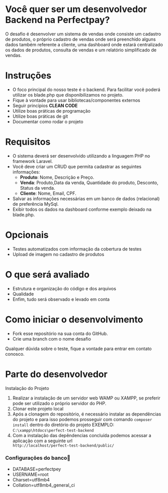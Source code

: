  # Você quer ser um desenvolvedor Backend na Perfectpay? 
 O desafio é desenvolver um sistema de vendas onde consiste um cadastro de produtos, o próprio cadastro de vendas onde será preenchido alguns dados também referente a cliente, uma dashboard onde estará
centralizado os dados de produtos, consulta de vendas e um relatório simplificado de vendas.
 
 # Instruções
 - O foco principal do nosso teste é o backend. Para facilitar você poderá utilizar os blade.php que disponibilizamos no projeto.
 - Fique à vontade para usar bibliotecas/componentes externos
 - Seguir princípios **CLEAN CODE** 
 - Utilize boas práticas de programação
 - Utilize boas práticas de git
 - Documentar como rodar o projeto
 
 # Requisitos
 - O sistema deverá ser desenvolvido utilizando a linguagem PHP no framework Laravel.
 - Você deve criar um CRUD que permita cadastrar as seguintes informações:
 	- **Produto**: Nome, Descrição e Preço.
 	- **Venda**: Produto,Data da venda, Quantidade do produto, Desconto, Status da venda.
	- **Cliente**: Nome, Email, CPF.
 - Salvar as informações necessárias em um banco de dados (relacional) de preferência MySql.
 - Exibir todos os dados na dashboard conforme exemplo deixado na blade.php.

 
 # Opcionais
 - Testes automatizados com informação da cobertura de testes
 - Upload de imagem no cadastro de produtos
 
 # O que será avaliado
 - Estrutura e organização do código e dos arquivos
 - Qualidade
 - Enfim, tudo será observado e levado em conta
 
 # Como iniciar o desenvolvimento
 - Fork esse repositório na sua conta do GitHub.
 - Crie uma branch com o nome desafio
 
 Qualquer dúvida sobre o teste, fique a vontade para entrar em contato conosco.

# Parte do desenvolvedor
 
 Instalação do Projeto

<ol>
<li>Realizar a instalação de um servidor web WAMP ou XAMPP, se preferir pode ser utilizado o próprio servidor do PHP.</li>
<li>Clonar este projeto local</li>
<li>Após a clonagem do repositório, é necessário instalar as dependências do projeto e para isso podemos prosseguir com comando <code>composer install</code> dentro do diretório do projeto EXEMPLO: <code>C:\xampp\htdocs\perfect-test-backend</code></li>
<li>Com a instalação das depêndencias concluída podemos acessar a aplicação com a seguinte url</li> <code>http://localhost/perfect-test-backend/public/</code>
</ol>

<p><h3 id="markdown-header-descricao-challenge-backend-mobile-saude-2020-2">Configurações do banco<g-emoji class="g-emoji" alias="wrench" fallback-src="https://github.githubassets.com/images/icons/emoji/unicode/1f527.png">🔧</g-emoji></p></h3></p>
<ul>
    <li>
        DATABASE=perfectpey 
    </li>
    <li>
        USERNAME=root 
    </li>
    <li>
        Charset=utf8mb4 
    </li>
    <li>
        Collation=utf8mb4_general_ci 
    </li>
        
 </ul>

